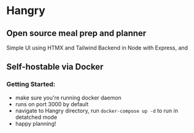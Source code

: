 # Hangry
## Open source meal prep and planner

Simple UI using HTMX and Tailwind
Backend in Node with Express, and 

## Self-hostable via Docker

### Getting Started:

- make sure you're running docker daemon
- runs on port 3000 by default
- navigate to Hangry directory, run `docker-compose up -d` to run in detatched mode
- happy planning! 